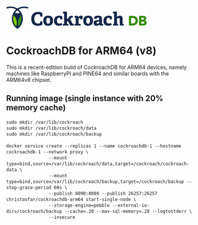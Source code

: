 ![CockroachDB](https://raw.githubusercontent.com/cockroachdb/cockroach/master/docs/media/cockroach_db.png)

# CockroachDB for ARM64 (v8)

This is a recent-edition build of CockroachDB for ARM64 devices, namely machines like RaspberryPI and PINE64 and similar boards with the ARM64v8 chipset.


## Running image (single instance with 20% memory cache)

```
sudo mkdir /var/lib/cockroach
sudo mkdir /var/lib/cockroach/data
sudo mkdir /var/lib/cockroach/backup

docker service create --replicas 1 --name cockroachdb-1 --hostname cockroachdb-1 --network proxy \
                --mount type=bind,source=/var/lib/cockroach/data,target=/cockroach/cockroach-data \
                --mount type=bind,source=/var/lib/cockroach/backup,target=/cockroach/backup --stop-grace-period 60s \
                --publish 8090:8080 --publish 26257:26257 christoofar/cockroachdb-arm64 start-single-node \
                --storage-engine=pebble --external-io-dir=/cockroach/backup --cache=.20 --max-sql-memory=.20 --logtostderr \
                --insecure
```

